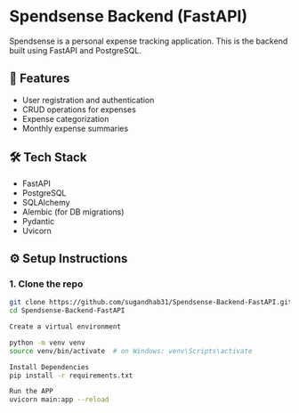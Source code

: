 # Spendsense Backend (FastAPI)

Spendsense is a personal expense tracking application. This is the backend built using FastAPI and PostgreSQL.

## 🚀 Features

- User registration and authentication
- CRUD operations for expenses
- Expense categorization
- Monthly expense summaries

## 🛠️ Tech Stack

- FastAPI
- PostgreSQL
- SQLAlchemy
- Alembic (for DB migrations)
- Pydantic
- Uvicorn

## ⚙️ Setup Instructions

### 1. Clone the repo

```bash
git clone https://github.com/sugandhab31/Spendsense-Backend-FastAPI.git
cd Spendsense-Backend-FastAPI

Create a virtual environment

python -m venv venv
source venv/bin/activate  # on Windows: venv\Scripts\activate

Install Dependencies
pip install -r requirements.txt

Run the APP
uvicorn main:app --reload
